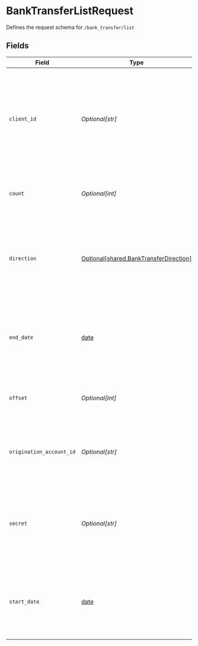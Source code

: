 # BankTransferListRequest

Defines the request schema for `/bank_transfer/list`


## Fields

| Field                                                                                                                                            | Type                                                                                                                                             | Required                                                                                                                                         | Description                                                                                                                                      |
| ------------------------------------------------------------------------------------------------------------------------------------------------ | ------------------------------------------------------------------------------------------------------------------------------------------------ | ------------------------------------------------------------------------------------------------------------------------------------------------ | ------------------------------------------------------------------------------------------------------------------------------------------------ |
| `client_id`                                                                                                                                      | *Optional[str]*                                                                                                                                  | :heavy_minus_sign:                                                                                                                               | Your Plaid API `client_id`. The `client_id` is required and may be provided either in the `PLAID-CLIENT-ID` header or as part of a request body. |
| `count`                                                                                                                                          | *Optional[int]*                                                                                                                                  | :heavy_minus_sign:                                                                                                                               | The maximum number of bank transfers to return.                                                                                                  |
| `direction`                                                                                                                                      | [Optional[shared.BankTransferDirection]](undefined/models/shared/banktransferdirection.md)                                                       | :heavy_minus_sign:                                                                                                                               | Indicates the direction of the transfer: `outbound` for API-initiated transfers, or `inbound` for payments received by the FBO account.          |
| `end_date`                                                                                                                                       | [date](https://docs.python.org/3/library/datetime.html#date-objects)                                                                             | :heavy_minus_sign:                                                                                                                               | The end datetime of bank transfers to list. This should be in RFC 3339 format (i.e. `2019-12-06T22:35:49Z`)                                      |
| `offset`                                                                                                                                         | *Optional[int]*                                                                                                                                  | :heavy_minus_sign:                                                                                                                               | The number of bank transfers to skip before returning results.                                                                                   |
| `origination_account_id`                                                                                                                         | *Optional[str]*                                                                                                                                  | :heavy_minus_sign:                                                                                                                               | Filter bank transfers to only those originated through the specified origination account.                                                        |
| `secret`                                                                                                                                         | *Optional[str]*                                                                                                                                  | :heavy_minus_sign:                                                                                                                               | Your Plaid API `secret`. The `secret` is required and may be provided either in the `PLAID-SECRET` header or as part of a request body.          |
| `start_date`                                                                                                                                     | [date](https://docs.python.org/3/library/datetime.html#date-objects)                                                                             | :heavy_minus_sign:                                                                                                                               | The start datetime of bank transfers to list. This should be in RFC 3339 format (i.e. `2019-12-06T22:35:49Z`)                                    |